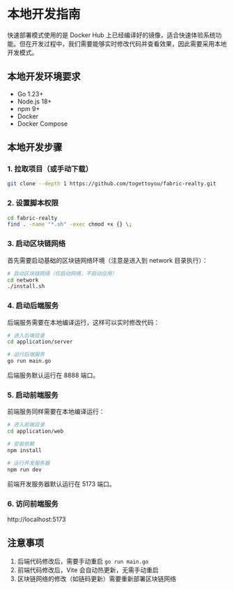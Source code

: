 # 本地开发指南

快速部署模式使用的是 Docker Hub 上已经编译好的镜像，适合快速体验系统功能。但在开发过程中，我们需要能够实时修改代码并查看效果，因此需要采用本地开发模式。

## 本地开发环境要求

- Go 1.23+
- Node.js 18+
- npm 9+
- Docker
- Docker Compose

## 本地开发步骤

### 1. 拉取项目（或手动下载）

```bash
git clone --depth 1 https://github.com/togettoyou/fabric-realty.git
```

### 2. 设置脚本权限

```bash
cd fabric-realty
find . -name "*.sh" -exec chmod +x {} \;
```

### 3. 启动区块链网络

首先需要启动基础的区块链网络环境（注意是进入到 network 目录执行）：

```bash
# 启动区块链网络（仅启动网络，不启动应用）
cd network
./install.sh
```

### 4. 启动后端服务

后端服务需要在本地编译运行，这样可以实时修改代码：

```bash
# 进入后端目录
cd application/server

# 运行后端服务
go run main.go
```

后端服务默认运行在 8888 端口。

### 5. 启动前端服务

前端服务同样需要在本地编译运行：

```bash
# 进入前端目录
cd application/web

# 安装依赖
npm install

# 运行开发服务器
npm run dev
```

前端开发服务器默认运行在 5173 端口。

### 6. 访问前端服务

http://localhost:5173

## 注意事项

1. 后端代码修改后，需要手动重启 `go run main.go`
2. 前端代码修改后，Vite 会自动热更新，无需手动重启
3. 区块链网络的修改（如链码更新）需要重新部署区块链网络
